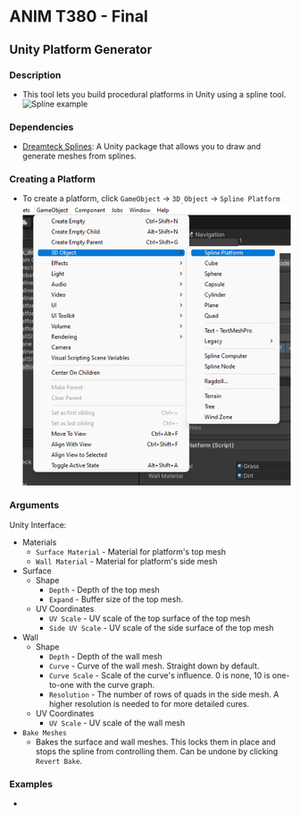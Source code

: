 # ANIM T380 - Final

## Unity Platform Generator

### Description

- This tool lets you build procedural platforms in Unity using a spline tool.
![Spline example](ui/platformGen_01.gif)

### Dependencies

- [Dreamteck Splines](https://assetstore.unity.com/packages/tools/utilities/dreamteck-splines-61926): A Unity package that allows you to draw and generate meshes from splines. 

### Creating a Platform
- To create a platform, click `GameObject` -> `3D Object` -> `Spline Platform`
![Create spline platform](ui/createSplinePlatform.png)

### Arguments

Unity Interface:

- Materials
    - `Surface Material` - Material for platform's top mesh
    - `Wall Material` - Material for platform's side mesh
- Surface
    - Shape
        - `Depth` - Depth of the top mesh
        - `Expand` - Buffer size of the top mesh. 
    - UV Coordinates
        - `UV Scale` - UV scale of the top surface of the top mesh
        - `Side UV Scale` - UV scale of the side surface of the top mesh
- Wall
    - Shape
        - `Depth` - Depth of the wall mesh
        - `Curve` - Curve of the wall mesh. Straight down by default.
        - `Curve Scale` - Scale of the curve's influence. 0 is none, 10 is one-to-one with the curve graph.
        - `Resolution` - The number of rows of quads in the side mesh. A higher resolution is needed to for more detailed cures.
    - UV Coordinates
        - `UV Scale` - UV scale of the wall mesh
- `Bake Meshes`
    - Bakes the surface and wall meshes. This locks them in place and stops the spline from controlling them. Can be undone by clicking `Revert Bake`.

### Examples

- 

